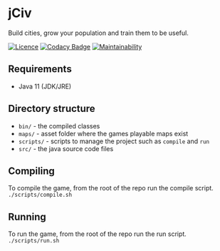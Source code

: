 # jCiv
Build cities, grow your population and train them to be useful.

[![Licence](https://img.shields.io/badge/Licence-ISC-blue.svg)](https://opensource.org/licenses/ISC)
[![Codacy Badge](https://api.codacy.com/project/badge/Grade/8ca45c267edb4b5a834265b017eb570d)](https://www.codacy.com/manual/stevenharradineOrganization/jCiv?utm_source=github.com&amp;utm_medium=referral&amp;utm_content=stevenharradine/jCiv&amp;utm_campaign=Badge_Grade)
[![Maintainability](https://api.codeclimate.com/v1/badges/8de99b48e390054bf8a0/maintainability)](https://codeclimate.com/github/stevenharradine/jCiv/maintainability)

## Requirements
*  Java 11 (JDK/JRE)

## Directory structure
*  `bin/` - the compiled classes
*  `maps/` - asset folder where the games playable maps exist
*  `scripts/` - scripts to manage the project such as `compile` and `run`
*  `src/` - the java source code files

## Compiling
To compile the game, from the root of the repo run the compile script.
```./scripts/compile.sh```

## Running
To run the game, from the root of the repo run the run script.
```./scripts/run.sh```
